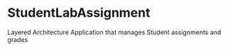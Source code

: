 # StudentLabAssignment
Layered Architecture Application that manages Student assignments and grades
